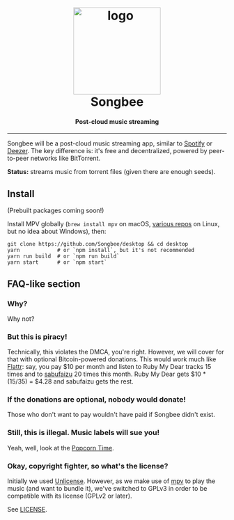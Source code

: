 <h1 align="center" style="border-bottom: none;">
  <img src="https://gitcdn.xyz/repo/Songbee/assets/master/songbee-app.svg" alt="logo" width="200">
  <br>
  Songbee
</h1>

<h4 align="center">Post-cloud music streaming</h4>

---

Songbee will be a post-cloud music streaming app, similar
to [Spotify][] or [Deezer][]. The key difference is: it's free and
decentralized, powered by peer-to-peer networks like BitTorrent.

**Status:** streams music from torrent files (given there are enough seeds).

## Install

<!--
### Prebuilt

Download for [Windows]() and [macOS]().

#### Linux

On Debian/Ubuntu, add the Electron Packages repo:

```
sudo sh -c "echo 'deb http://apt.epkg.in/ /' > /etc/apt/sources.list.d/epkg.list"
sudo apt-get update
sudo apt-get install songbee
```

On other distributions (or if you can't add repositories), [download this AppImage].

### From Git
-->
(Prebuilt packages coming soon!)

Install MPV globally (`brew install mpv` on macOS, [various repos][mpv-repos] on Linux, but no idea about Windows), then:

```
git clone https://github.com/Songbee/desktop && cd desktop
yarn            # or `npm install`, but it's not recommended
yarn run build  # or `npm run build`
yarn start      # or `npm start`
```


## FAQ-like section

### Why?
Why not?

### But this is piracy!
Technically, this violates the DMCA, you're right. However, we will cover
for that with optional Bitcoin-powered donations. This would work much like
[Flattr][]: say, you pay $10 per month and listen to Ruby My Dear tracks
15 times and to [sabufaizu][] 20 times this month. Ruby My Dear gets
$10 * (15/35) = $4.28 and sabufaizu gets the rest.

### If the donations are optional, nobody would donate!
Those who don't want to pay wouldn't have paid if Songbee didn't exist.

### Still, this is illegal. Music labels will sue you!
Yeah, well, look at the [Popcorn Time][].

### Okay, copyright fighter, so what's the license?

Initially we used [Unlicense][]. However, as we make use of [mpv][] to play
the music (and want to bundle it), we've switched to GPLv3 in order
to be compatible with its license (GPLv2 or later).

See [LICENSE](./LICENSE).


[Spotify]: https://spotify.com/
[Deezer]: https://deezer.com/
[mpv-repos]: https://mpv.io/installation/
[yarn]: https://yarnpkg.com/
[Flattr]: https://flattr.com/
[sabufaizu]: https://soundcloud.com/sabufaizu
[Popcorn Time]: https://popcorntime.sh/
[Unlicense]: http://unlicense.org/
[mpv]: https://github.com/mpv-player/mpv
